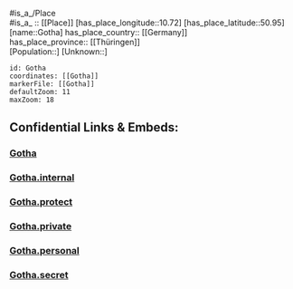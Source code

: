 ﻿---
location: [50.95,10.72] 
mapzoom: [7,12] 
mapmarker: city 
type: City
tags:
- geo/City


SpocWebEntityId: 30519
isDeleted: false
confidential: public

---
#is_a_/Place  
#is_a_ :: [[Place]] 
[has_place_longitude::10.72] 
[has_place_latitude::50.95] 
[name::Gotha] 
has_place_country:: [[Germany]]  
has_place_province:: [[Thüringen]]  
[Population::] 
[Unknown::] 


```leaflet
id: Gotha
coordinates: [[Gotha]] 
markerFile: [[Gotha]] 
defaultZoom: 11 
maxZoom: 18
```


## Confidential Links & Embeds: 

### [Gotha](/_public/Earth/Continent/Europe/Europe~Central/Germany/Germany~East/Thüringen/counties~TH/Gotha/cities~Gotha/Gotha-city/City/Gotha.md) 

### [Gotha.internal](/_internal/Earth/Continent/Europe/Europe~Central/Germany/Germany~East/Thüringen/counties~TH/Gotha/cities~Gotha/Gotha-city/City/Gotha.internal.md) 

### [Gotha.protect](/_protect/Earth/Continent/Europe/Europe~Central/Germany/Germany~East/Thüringen/counties~TH/Gotha/cities~Gotha/Gotha-city/City/Gotha.protect.md) 

### [Gotha.private](/_private/Earth/Continent/Europe/Europe~Central/Germany/Germany~East/Thüringen/counties~TH/Gotha/cities~Gotha/Gotha-city/City/Gotha.private.md) 

### [Gotha.personal](/_personal/Earth/Continent/Europe/Europe~Central/Germany/Germany~East/Thüringen/counties~TH/Gotha/cities~Gotha/Gotha-city/City/Gotha.personal.md) 

### [Gotha.secret](/_secret/Earth/Continent/Europe/Europe~Central/Germany/Germany~East/Thüringen/counties~TH/Gotha/cities~Gotha/Gotha-city/City/Gotha.secret.md) 
